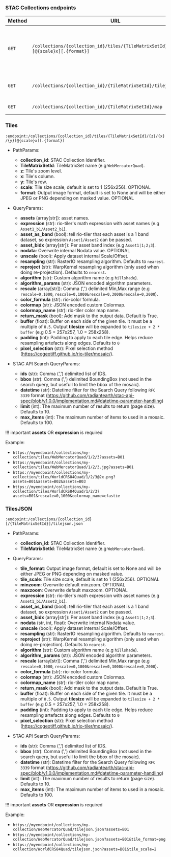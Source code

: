 
### STAC Collections endpoints


| Method | URL                                                                              | Output                                  | Description
| ------ | ---------------------------------------------------------------------------------|-----------------------------------------|--------------
| `GET`  | `/collections/{collection_id}/tiles/{TileMatrixSetId}/{z}/{x}/{y}[@{scale}x][.{format}]` | image/bin                               | Create a web map tile image for a collection and a tile index
| `GET`  | `/collections/{collection_id}/{TileMatrixSetId}/tilejson.json`                           | JSON ([TileJSON][tilejson_model])       | Return a Mapbox TileJSON document
| `GET`  | `/collections/{collection_id}/{TileMatrixSetId}/map`                                     | HTML                                    | simple map viewer

### Tiles

`:endpoint:/collections/{collection_id}/tiles/{TileMatrixSetId}/{z}/{x}/{y}[@{scale}x][.{format}]`

- PathParams:
    - **collection_id**: STAC Collection Identifier.
    - **TileMatrixSetId**: TileMatrixSet name (e.g `WebMercatorQuad`).
    - **z**: Tile's zoom level.
    - **x**: Tile's column.
    - **y**: Tile's row.
    - **scale**: Tile size scale, default is set to 1 (256x256). OPTIONAL
    - **format**: Output image format, default is set to None and will be either JPEG or PNG depending on masked value. OPTIONAL

- QueryParams:
    - **assets** (array[str]): asset names.
    - **expression** (str): rio-tiler's math expression with asset names (e.g `Asset1_b1/Asset2_b1`).
    - **asset_as_band** (bool): tell rio-tiler that each asset is a 1 band dataset, so expression `Asset1/Asset2` can be passed.
    - **asset_bidx** (array[str]): Per asset band index (e.g `Asset1|1;2;3`).
    - **nodata**: Overwrite internal Nodata value. OPTIONAL
    - **unscale** (bool): Apply dataset internal Scale/Offset.
    - **resampling** (str): RasterIO resampling algorithm. Defaults to `nearest`.
    - **reproject** (str): WarpKernel resampling algorithm (only used when doing re-projection). Defaults to `nearest`.
    - **algorithm** (str): Custom algorithm name (e.g `hillshade`).
    - **algorithm_params** (str): JSON encoded algorithm parameters.
    - **rescale** (array[str]): Comma (',') delimited Min,Max range (e.g `rescale=0,1000`, `rescale=0,1000&rescale=0,3000&rescale=0,2000`).
    - **color_formula** (str): rio-color formula.
    - **colormap** (str): JSON encoded custom Colormap.
    - **colormap_name** (str): rio-tiler color map name.
    - **return_mask** (bool): Add mask to the output data. Default is True.
    - **buffer** (float): Buffer on each side of the given tile. It must be a multiple of `0.5`. Output **tilesize** will be expanded to `tilesize + 2 * buffer` (e.g 0.5 = 257x257, 1.0 = 258x258).
    - **padding** (int): Padding to apply to each tile edge. Helps reduce resampling artefacts along edges. Defaults to `0`
    - **pixel_selection** (str): Pixel selection method (https://cogeotiff.github.io/rio-tiler/mosaic/).

- STAC API Search QueryParams:
    - **ids** (str): Comma (',') delimited list of IDS.
    - **bbox** (str): Comma (',') delimited BoundingBox (not used in the search query, but usefull to limit the bbox of the mosaic).
    - **datetime** (str): Datetime filter for the Search Query following `RFC 3339` format (https://github.com/radiantearth/stac-api-spec/blob/v1.0.0/implementation.md#datetime-parameter-handling)
    - **limit** (int): The maximum number of results to return (page size). Defaults to 10.
    - **max_items** (int): The maximum number of items to used in a mosaic. Defaults to 100.

!!! important
    **assets** OR **expression** is required

Example:

- `https://myendpoint/collections/my-collection/tiles/WebMercatorQuad/1/2/3?assets=B01`
- `https://myendpoint/collections/my-collection/tiles/WebMercatorQuad/1/2/3.jpg?assets=B01`
- `https://myendpoint/collections/my-collection/tiles/WorldCRS84Quad/1/2/3@2x.png?assets=B01&assets=B02&assets=B03`
- `https://myendpoint/collections/my-collection/tiles/WorldCRS84Quad/1/2/3?assets=B01&rescale=0,1000&colormap_name=cfastie`

### TilesJSON

`:endpoint:/collections/{collection_id}[/{TileMatrixSetId}]/tilejson.json`

- PathParams:
    - **collection_id**: STAC Collection Identifier.
    - **TileMatrixSetId**: TileMatrixSet name (e.g `WebMercatorQuad`).

- QueryParams:
    - **tile_format**: Output image format, default is set to None and will be either JPEG or PNG depending on masked value.
    - **tile_scale**: Tile size scale, default is set to 1 (256x256). OPTIONAL
    - **minzoom**: Overwrite default minzoom. OPTIONAL
    - **maxzoom**: Overwrite default maxzoom. OPTIONAL
    - **expression** (str): rio-tiler's math expression with asset names (e.g `Asset1_b1/Asset2_b1`).
    - **asset_as_band** (bool): tell rio-tiler that each asset is a 1 band dataset, so expression `Asset1/Asset2` can be passed.
    - **asset_bidx** (array[str]): Per asset band index (e.g `Asset1|1;2;3`).
    - **nodata** (str, int, float): Overwrite internal Nodata value.
    - **unscale** (bool): Apply dataset internal Scale/Offset.
    - **resampling** (str): RasterIO resampling algorithm. Defaults to `nearest`.
    - **reproject** (str): WarpKernel resampling algorithm (only used when doing re-projection). Defaults to `nearest`.
    - **algorithm** (str): Custom algorithm name (e.g `hillshade`).
    - **algorithm_params** (str): JSON encoded algorithm parameters.
    - **rescale** (array[str]): Comma (',') delimited Min,Max range (e.g `rescale=0,1000`, `rescale=0,1000&rescale=0,3000&rescale=0,2000`).
    - **color_formula** (str): rio-color formula.
    - **colormap** (str): JSON encoded custom Colormap.
    - **colormap_name** (str): rio-tiler color map name.
    - **return_mask** (bool): Add mask to the output data. Default is True.
    - **buffer** (float): Buffer on each side of the given tile. It must be a multiple of `0.5`. Output **tilesize** will be expanded to `tilesize + 2 * buffer` (e.g 0.5 = 257x257, 1.0 = 258x258).
    - **padding** (int): Padding to apply to each tile edge. Helps reduce resampling artefacts along edges. Defaults to `0`
    - **pixel_selection** (str): Pixel selection method (https://cogeotiff.github.io/rio-tiler/mosaic/).

- STAC API Search QueryParams:
    - **ids** (str): Comma (',') delimited list of IDS.
    - **bbox** (str): Comma (',') delimited BoundingBox (not used in the search query, but usefull to limit the bbox of the mosaic).
    - **datetime** (str): Datetime filter for the Search Query following `RFC 3339` format (https://github.com/radiantearth/stac-api-spec/blob/v1.0.0/implementation.md#datetime-parameter-handling)
    - **limit** (int): The maximum number of results to return (page size). Defaults to 10.
    - **max_items** (int): The maximum number of items to used in a mosaic. Defaults to 100.

!!! important
    **assets** OR **expression** is required

Example:

- `https://myendpoint/collections/my-collection/WebMercatorQuad/tilejson.json?assets=B01`
- `https://myendpoint/collections/my-collection/WebMercatorQuad/tilejson.json?assets=B01&tile_format=png`
- `https://myendpoint/collections/my-collection/WorldCRS84Quad/tilejson.json?assets=B01&tile_scale=2`

[tilejson_model]: https://github.com/developmentseed/titiler/blob/2335048a407f17127099cbbc6c14e1328852d619/src/titiler/core/titiler/core/models/mapbox.py#L16-L38
